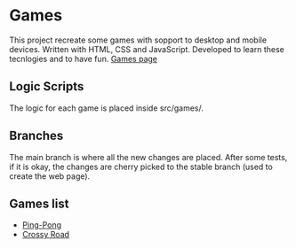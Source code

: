 # Games

This project recreate some games with sopport to desktop and mobile devices.
Written with HTML, CSS and JavaScript. Developed to learn these tecnlogies and to have fun.
[Games page](https://kelwynoliveira.github.io/games.github.io/)

## Logic Scripts
The logic for each game is placed inside src/games/.

## Branches
The main branch is where all the new changes are placed. After some tests, if it is okay, the changes are cherry picked to the stable branch (used to create the web page).

## Games list
* [Ping-Pong](https://kelwynoliveira.github.io/games.github.io/games-page/pingpong.html)
* [Crossy Road](https://kelwynoliveira.github.io/games.github.io/games-page/croassy-road.html)

